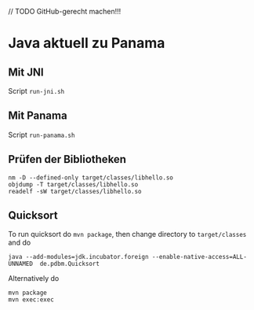 // TODO GitHub-gerecht machen!!!
# Java aktuell zu Panama


## Mit JNI

Script ``run-jni.sh``


## Mit Panama

Script ``run-panama.sh``


## Prüfen der Bibliotheken

```
nm -D --defined-only target/classes/libhello.so
objdump -T target/classes/libhello.so
readelf -sW target/classes/libhello.so
```

## Quicksort

To run quicksort do ``mvn package``, then change directory to ``target/classes`` and do

```
java --add-modules=jdk.incubator.foreign --enable-native-access=ALL-UNNAMED  de.pdbm.Quicksort
```

Alternatively do

```
mvn package
mvn exec:exec
```

